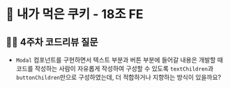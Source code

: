 # 🍪 내가 먹은 쿠키 - 18조 FE

## 🙋‍♂️ 4주차 코드리뷰 질문
- `Modal` 컴포넌트를 구현하면서 텍스트 부분과 버튼 부분에 들어갈 내용은 개발할 때 코드를 작성하는 사람이 자유롭게 작성하여 구성할 수 있도록 `textChildren`과 `buttonChildren`만으로 구성하였는데, 더 적합하거나 지향하는 방식이 있을까요?
